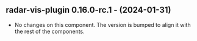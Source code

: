   ## radar-vis-plugin 0.16.0-rc.1 - (2024-01-31)
  
  * No changes on this component. The version is bumped to align it
    with the rest of the components.
